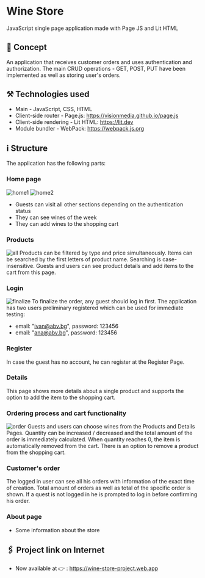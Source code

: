 # Wine Store
JavaScript single page application made with Page JS and Lit HTML
## :speech_balloon: Concept
An application that receives customer orders and uses authentication and authorization. 
The main CRUD operations - GET, POST, PUT have been implemented as well as storing user's orders.
## :hammer_and_pick: Technologies used 
* Main - JavaScript, CSS, HTML
* Client-side router - Page.js: https://visionmedia.github.io/page.js
* Client-side rendering - Lit HTML: https://lit.dev
* Module bundler - WebPack: https://webpack.js.org
## :information_source: Structure
The application has the following parts:
### Home page
![home1](https://user-images.githubusercontent.com/102145445/206911092-907f479d-975f-4cac-8a27-4e920df9bddc.jpg)
![home2](https://user-images.githubusercontent.com/102145445/206911146-576e40d8-37d6-42c1-a9b2-058c4bb65f6f.jpg)
* Guests can visit all other sections depending on the authentication status
* They can see wines of the week 
* They can add wines to the shopping cart
### Products
![all](https://user-images.githubusercontent.com/102145445/206911241-c6ac630b-5327-4cbf-a6fa-922ee9f08010.jpg)
Products can be filtered by type and price simultaneously.
Items can be searched by the first letters of product name. Searching is case-insensitive.
Guests and users can see product details and add items to the cart from this page. 
### Login
![finalize](https://user-images.githubusercontent.com/102145445/206911812-3d7f1ace-5ee1-4d47-a793-f0417ac323f6.jpg)
To finalize the order, any guest should log in first.
The application has two users preliminary registered which can be used for immediate testing: 
* email: "ivan@abv.bg", password: 123456
* email: "ana@abv.bg", password: 123456
### Register 
In case the guest has no account, he can register at the Register Page.
### Details
This page shows more details about a single product and supports the option to add the item to the shopping cart.
### Ordering process and cart functionality
![order](https://user-images.githubusercontent.com/102145445/206911388-9588c738-0b17-4bf5-9c2f-79be123d505b.jpg)
Guests and users can choose wines from the Products and Details Pages. Quantity can be increased / decreased and the total amount of the order is immediately calculated. When quantity reaches 0, the item is automatically  removed from the cart.
There is an option to remove a product from the shopping cart.
### Customer's order
The logged in user can see all his orders with information of the exact time of creation. Total amount of orders as well as total of the specific order is shown.
If a quest is not logged in he is prompted to log in before confirming his order.
### About page
* Some information about the store
## :paperclips: Project link on Internet
* Now available at :point_right: : https://wine-store-project.web.app
